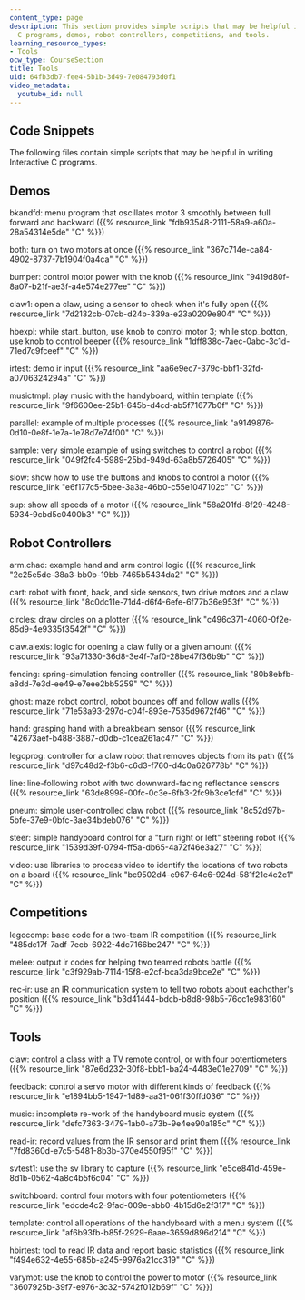 ```yaml
---
content_type: page
description: This section provides simple scripts that may be helpful in writing Interactive
  C programs, demos, robot controllers, competitions, and tools.
learning_resource_types:
- Tools
ocw_type: CourseSection
title: Tools
uid: 64fb3db7-fee4-5b1b-3d49-7e084793d0f1
video_metadata:
  youtube_id: null
---
```


Code Snippets
-------------

The following files contain simple scripts that may be helpful in writing Interactive C programs.

Demos
-----

bkandfd: menu program that oscillates motor 3 smoothly between full forward and backward ({{% resource_link "fdb93548-2111-58a9-a60a-28a54314e5de" "C" %}})

both: turn on two motors at once ({{% resource_link "367c714e-ca84-4902-8737-7b1904f0a4ca" "C" %}})

bumper: control motor power with the knob ({{% resource_link "9419d80f-8a07-b21f-ae3f-a4e574e277ee" "C" %}})

claw1: open a claw, using a sensor to check when it's fully open ({{% resource_link "7d2132cb-07cb-d24b-339a-e23a0209e804" "C" %}})

hbexpl: while start\_button, use knob to control motor 3; while stop\_botton, use knob to control beeper ({{% resource_link "1dff838c-7aec-0abc-3c1d-71ed7c9fceef" "C" %}})

irtest: demo ir input ({{% resource_link "aa6e9ec7-379c-bbf1-32fd-a0706324294a" "C" %}})

musictmpl: play music with the handyboard, within template ({{% resource_link "9f6600ee-25b1-645b-d4cd-ab5f71677b0f" "C" %}})

parallel: example of multiple processes ({{% resource_link "a9149876-0d10-0e8f-1e7a-1e78d7e74f00" "C" %}})

sample: very simple example of using switches to control a robot ({{% resource_link "049f2fc4-5989-25bd-949d-63a8b5726405" "C" %}})

slow: show how to use the buttons and knobs to control a motor ({{% resource_link "e6f177c5-5bee-3a3a-46b0-c55e1047102c" "C" %}})

sup: show all speeds of a motor ({{% resource_link "58a201fd-8f29-4248-5934-9cbd5c0400b3" "C" %}})

Robot Controllers
-----------------

arm.chad: example hand and arm control logic ({{% resource_link "2c25e5de-38a3-bb0b-19bb-7465b5434da2" "C" %}})

cart: robot with front, back, and side sensors, two drive motors and a claw ({{% resource_link "8c0dc11e-71d4-d6f4-6efe-6f77b36e953f" "C" %}})

circles: draw circles on a plotter ({{% resource_link "c496c371-4060-0f2e-85d9-4e9335f3542f" "C" %}})

claw.alexis: logic for opening a claw fully or a given amount ({{% resource_link "93a71330-36d8-3e4f-7af0-28be47f36b9b" "C" %}})

fencing: spring-simulation fencing controller ({{% resource_link "80b8ebfb-a8dd-7e3d-ee49-e7eee2bb5259" "C" %}})

ghost: maze robot control, robot bounces off and follow walls ({{% resource_link "71e53a93-297d-c04f-893e-7535d9672f46" "C" %}})

hand: grasping hand with a breakbeam sensor ({{% resource_link "42673aef-b488-3887-d0db-c1cea261ac47" "C" %}})

legoprog: controller for a claw robot that removes objects from its path ({{% resource_link "d97c48d2-f3b6-c6d3-f760-d4c0a626778b" "C" %}})

line: line-following robot with two downward-facing reflectance sensors ({{% resource_link "63de8998-00fc-0c3e-6fb3-2fc9b3ce1cfd" "C" %}})

pneum: simple user-controlled claw robot ({{% resource_link "8c52d97b-5bfe-37e9-0bfc-3ae34bdeb076" "C" %}})

steer: simple handyboard control for a "turn right or left" steering robot ({{% resource_link "1539d39f-0794-ff5a-db65-4a72f46e3a27" "C" %}})

video: use libraries to process video to identify the locations of two robots on a board ({{% resource_link "bc9502d4-e967-64c6-924d-581f21e4c2c1" "C" %}})

Competitions
------------

legocomp: base code for a two-team IR competition ({{% resource_link "485dc17f-7adf-7ecb-6922-4dc7166be247" "C" %}})

melee: output ir codes for helping two teamed robots battle ({{% resource_link "c3f929ab-7114-15f8-e2cf-bca3da9bce2e" "C" %}})

rec-ir: use an IR communication system to tell two robots about eachother's position ({{% resource_link "b3d41444-bdcb-b8d8-98b5-76cc1e983160" "C" %}})

Tools
-----

claw: control a class with a TV remote control, or with four potentiometers ({{% resource_link "87e6d232-30f8-bbb1-ba24-4483e01e2709" "C" %}})

feedback: control a servo motor with different kinds of feedback ({{% resource_link "e1894bb5-1947-1d89-aa31-061f30ffd036" "C" %}})

music: incomplete re-work of the handyboard music system ({{% resource_link "defc7363-3479-1ab0-a73b-9e4ee90a185c" "C" %}})

read-ir: record values from the IR sensor and print them ({{% resource_link "7fd8360d-e7c5-5481-8b3b-370e4550f95f" "C" %}})

svtest1: use the sv library to capture ({{% resource_link "e5ce841d-459e-8d1b-0562-4a8c4b5f6c04" "C" %}})

switchboard: control four motors with four potentiometers ({{% resource_link "edcde4c2-9fad-009e-abb0-4b15d6e2f317" "C" %}})

template: control all operations of the handyboard with a menu system ({{% resource_link "af6b93fb-b85f-2929-6aae-3659d896d214" "C" %}})

hbirtest: tool to read IR data and report basic statistics ({{% resource_link "f494e632-4e55-685b-a245-9976a21cc319" "C" %}})

varymot: use the knob to control the power to motor ({{% resource_link "3607925b-39f7-e976-3c32-5742f012b69f" "C" %}})